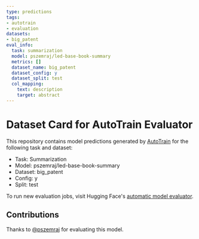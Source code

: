 ```yaml
---
type: predictions
tags:
- autotrain
- evaluation
datasets:
- big_patent
eval_info:
  task: summarization
  model: pszemraj/led-base-book-summary
  metrics: []
  dataset_name: big_patent
  dataset_config: y
  dataset_split: test
  col_mapping:
    text: description
    target: abstract
---
```

# Dataset Card for AutoTrain Evaluator

This repository contains model predictions generated by [AutoTrain](https://huggingface.co/autotrain) for the following task and dataset:

* Task: Summarization
* Model: pszemraj/led-base-book-summary
* Dataset: big_patent
* Config: y
* Split: test

To run new evaluation jobs, visit Hugging Face's [automatic model evaluator](https://huggingface.co/spaces/autoevaluate/model-evaluator).

## Contributions

Thanks to [@pszemraj](https://huggingface.co/pszemraj) for evaluating this model.